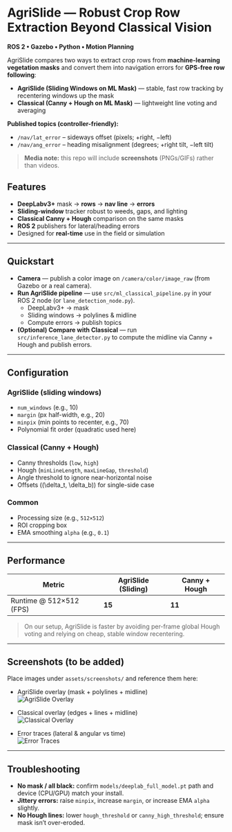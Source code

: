 # AgriSlide — Robust Crop Row Extraction Beyond Classical Vision
**ROS 2 • Gazebo • Python • Motion Planning**

AgriSlide compares two ways to extract crop rows from **machine-learning vegetation masks** and convert them into navigation errors for **GPS-free row following**:

- **AgriSlide (Sliding Windows on ML Mask)** — stable, fast row tracking by recentering windows up the mask  
- **Classical (Canny + Hough on ML Mask)** — lightweight line voting and averaging

**Published topics (controller-friendly):**
- `/nav/lat_error` – sideways offset (pixels; +right, −left)  
- `/nav/ang_error` – heading misalignment (degrees; +right tilt, −left tilt)

> **Media note:** this repo will include **screenshots** (PNGs/GIFs) rather than videos.



## Features
- **DeepLabv3+** mask → **rows** → **nav line** → **errors**
- **Sliding-window** tracker robust to weeds, gaps, and lighting
- **Classical Canny + Hough** comparison on the same masks
- **ROS 2** publishers for lateral/heading errors
- Designed for **real-time** use in the field or simulation

---




## Quickstart

- **Camera** — publish a color image on `/camera/color/image_raw` (from Gazebo or a real camera).
- **Run AgriSlide pipeline** — use `src/ml_classical_pipeline.py` in your ROS 2 node (or `lane_detection_node.py`).
  - DeepLabv3+ → mask  
  - Sliding windows → polylines & midline  
  - Compute errors → publish topics
- **(Optional) Compare with Classical** — run `src/inference_lane_detector.py` to compute the midline via Canny + Hough and publish errors.

---

## Configuration

### AgriSlide (sliding windows)
- `num_windows` (e.g., 10)  
- `margin` (px half-width, e.g., 20)  
- `minpix` (min points to recenter, e.g., 70)  
- Polynomial fit order (quadratic used here)

### Classical (Canny + Hough)
- Canny thresholds (`low`, `high`)  
- Hough (`minLineLength`, `maxLineGap`, `threshold`)  
- Angle threshold to ignore near-horizontal noise  
- Offsets \((\delta_t, \delta_b)\) for single-side case

### Common
- Processing size (e.g., `512×512`)  
- ROI cropping box  
- EMA smoothing `alpha` (e.g., `0.1`)

---

## Performance

| Metric                   | AgriSlide (Sliding) | Canny + Hough |
|--------------------------|---------------------|---------------|
| Runtime @ 512×512 (FPS) | **15**              | **11**        |

> On our setup, AgriSlide is faster by avoiding per-frame global Hough voting and relying on cheap, stable window recentering.

---

## Screenshots (to be added)

Place images under `assets/screenshots/` and reference them here:

- AgriSlide overlay (mask + polylines + midline)  
  ![AgriSlide Overlay](assets/screenshots/agrislide_overlay.png)

- Classical overlay (edges + lines + midline)  
  ![Classical Overlay](assets/screenshots/classical_overlay.png)

- Error traces (lateral & angular vs time)  
  ![Error Traces](assets/screenshots/error_traces.png)

---

## Troubleshooting

- **No mask / all black:** confirm `models/deeplab_full_model.pt` path and device (CPU/GPU) match your install.  
- **Jittery errors:** raise `minpix`, increase `margin`, or increase EMA `alpha` slightly.  
- **No Hough lines:** lower `hough_threshold` or `canny_high_threshold`; ensure mask isn’t over-eroded.



